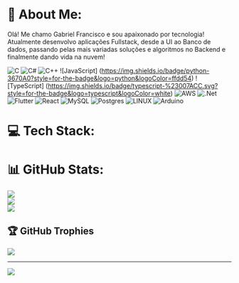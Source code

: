 # 💫 About Me:
Olá! Me chamo Gabriel Francisco e sou apaixonado por tecnologia! <br>Atualmente desenvolvo aplicações Fullstack, desde a UI ao Banco de dados, passando pelas mais variadas soluções e algoritmos no Backend e finalmente dando vida na nuvem!<br>


![C](https://img.shields.io/badge/c-%2300599C.svg?style=for-the-badge&logo=c&logoColor=white) ![C#](https://img.shields.io/badge/c%23-%23239120.svg?style=for-the-badge&logo=c-sharp&logoColor=white) ![C++](https://img.shields.io/badge/java-%23ED8B00.svg?style=for-the-badge&logo=java&logoColor=white) ![JavaScript]
(https://img.shields.io/badge/python-3670A0?style=for-the-badge&logo=python&logoColor=ffdd54) ![TypeScript]
(https://img.shields.io/badge/typescript-%23007ACC.svg?style=for-the-badge&logo=typescript&logoColor=white) ![AWS](https://img.shields.io/badge/AWS-%23FF9900.svg?style=for-the-badge&logo=amazon-aws&logoColor=white) ![.Net](https://img.shields.io/badge/express.js-%23404d59.svg?style=for-the-badge&logo=express&logoColor=%2361DAFB) ![Flutter](https://img.shields.io/badge/node.js-6DA55F?style=for-the-badge&logo=node.js&logoColor=white) ![React](https://img.shields.io/badge/MariaDB-003545?style=for-the-badge&logo=mariadb&logoColor=white) ![MySQL](https://img.shields.io/badge/mysql-%2300f.svg?style=for-the-badge&logo=mysql&logoColor=white) ![Postgres](https://img.shields.io/badge/sqlite-%2307405e.svg?style=for-the-badge&logo=sqlite&logoColor=white) ![LINUX](https://img.shields.io/badge/Linux-FCC624?style=for-the-badge&logo=linux&logoColor=black) ![Arduino](https://img.shields.io/badge/-RaspberryPi-C51A4A?style=for-the-badge&logo=Raspberry-Pi)
# 💻 Tech Stack:
# 📊 GitHub Stats:
![](https://github-readme-stats.vercel.app/api?username=gabeFrancisco&theme=nord&hide_border=true&include_all_commits=true&count_private=true)<br/>
![](https://github-readme-streak-stats.herokuapp.com/?user=gabeFrancisco&theme=nord&hide_border=true)<br/>
![](https://github-readme-stats.vercel.app/api/top-langs/?username=gabeFrancisco&theme=nord&hide_border=true&include_all_commits=true&count_private=true&layout=compact)

## 🏆 GitHub Trophies
![](https://github-profile-trophy.vercel.app/?username=gabeFrancisco&theme=radical&no-frame=false&no-bg=true&margin-w=4)

---
[![](https://visitcount.itsvg.in/api?id=gabeFrancisco&icon=0&color=0)](https://visitcount.itsvg.in)

<!-- Proudly created with GPRM ( https://gprm.itsvg.in ) -->
